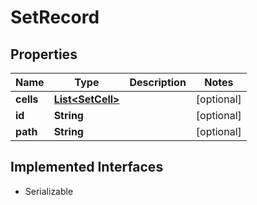 

# SetRecord


## Properties

Name | Type | Description | Notes
------------ | ------------- | ------------- | -------------
**cells** | [**List&lt;SetCell&gt;**](SetCell.md) |  |  [optional]
**id** | **String** |  |  [optional]
**path** | **String** |  |  [optional]


## Implemented Interfaces

* Serializable


